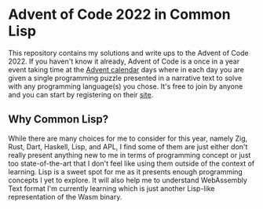 # Advent of Code 2022 in Common Lisp

This repository contains my solutions and write ups to the Advent of Code 2022. If you haven't know it already, Advent of Code is a once in a year event taking time at the [Advent calendar](https://en.wikipedia.org/wiki/Advent_calendar) days where in each day you are given a single programming puzzle presented in a narrative text to solve with any programming language(s) you chose. It's free to join by anyone and you can start by registering on their [site](https://adventofcode.com/).

## Why Common Lisp?

While there are many choices for me to consider for this year, namely Zig, Rust, Dart, Haskell, Lisp, and APL, I find some of them are just either don't really present anything new to me in terms of programming concept or just too state-of-the-art that I don't feel like using them outside of the context of learning. Lisp is a sweet spot for me as it presents enough programming concepts I yet to explore. It will also help me to understand WebAssembly Text format I'm currently learning which is just another Lisp-like representation of the Wasm binary.
